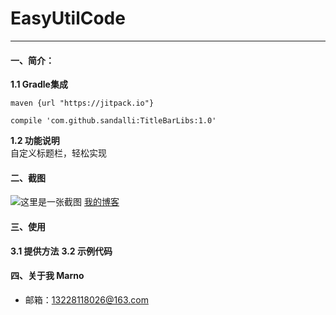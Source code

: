 # EasyUtilCode
--------------------------
#### 一、简介：
**1.1 Gradle集成**<br>
```
maven {url "https://jitpack.io"}
```
```
compile 'com.github.sandalli:TitleBarLibs:1.0'
```

**1.2 功能说明**<br>
自定义标题栏，轻松实现
 
#### 二、截图
![这里是一张截图](https://www.baidu.com/img/bd_logo1.png)
[我的博客](http://blog.csdn.net/guodongxiaren "悬停显示")  
 
#### 三、使用
**3.1 提供方法**
**3.2 示例代码**
 
#### 四、关于我 Marno
- 邮箱：13228118026@163.com
